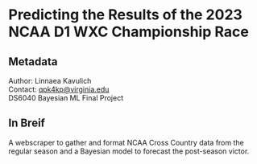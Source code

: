 # Predicting the Results of the 2023 NCAA D1 WXC Championship Race

## Metadata
Author: Linnaea Kavulich <br>
Contact: qpk4kp@virginia.edu <br>
DS6040 Bayesian ML Final Project

## In Breif
A webscraper to gather and format NCAA Cross Country data from the regular season and a Bayesian model to forecast the post-season victor.
